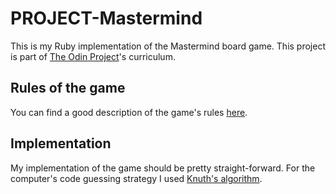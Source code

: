 # PROJECT-Mastermind
This is my Ruby implementation of the Mastermind board game. This project is part of [The Odin Project](https://www.theodinproject.com/home)'s curriculum.

## Rules of the game
You can find a good description of the game's rules [here](https://en.wikipedia.org/wiki/Mastermind_(board_game)).

## Implementation
My implementation of the game should be pretty straight-forward. For the computer's code guessing strategy I used [Knuth's algorithm](https://en.wikipedia.org/wiki/Mastermind_(board_game)#Worst_case:_Five-guess_algorithm).
